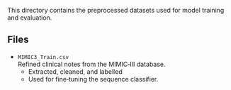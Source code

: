 This directory contains the preprocessed datasets used for model training and evaluation.

## Files

- `MIMIC3_Train.csv`  
  Refined clinical notes from the MIMIC‑III database.  
  - Extracted, cleaned, and labelled
  - Used for fine‑tuning the sequence classifier.
